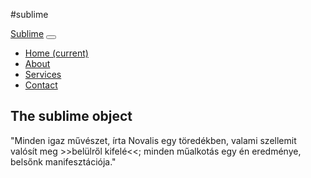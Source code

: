 #sublime
<!DOCTYPE html>
<html lang="hu">
    <head>
        <meta charset="utf-8" />
        <meta name="viewport" content="width=device-width, initial-scale=1, shrink-to-fit=no" />
        <meta name="description" content="" />
        <meta name="BTK" content="" />
        <title>The actuality of sublime</title>
        <!-- Favicon-->
        <link rel="icon" type="image/x-icon" href="assets/IMG_20210514_143101 (3).jpg" />
        <!-- Core theme CSS (includes Bootstrap)-->
        <link href="css/styles.css" rel="stylesheet" />
    </head>
    <body>
        <!-- Navigation-->
        <nav class="navbar navbar-expand-lg navbar-dark bg-dark fixed-bottom">
            <div class="container">
                <a class="navbar-brand" href="#!">Sublime</a>
                <button class="navbar-toggler" type="button" data-toggle="collapse" data-target="#navbarResponsive" aria-controls="navbarResponsive" aria-expanded="false" aria-label="Toggle navigation"><span class="navbar-toggler-icon"></span></button>
                <div class="collapse navbar-collapse" id="navbarResponsive">
                    <ul class="navbar-nav ml-auto">
                        <li class="nav-item active">
                            <a class="nav-link" href="">
                                Home
                                <span class="sr-only">(current)</span>
                            </a>
                        </li>
                        <li class="nav-item"><a class="nav-link" href="https://mail-attachment.googleusercontent.com/attachment/u/0/?ui=2&ik=1c0863aa8d&attid=0.1&permmsgid=msg-f:1698829501829197107&th=1793746e5e7bad33&view=att&disp=inline&saddbat=ANGjdJ-0W8HByjy43oAbZiA7L01M6m_OVPdqKT-5sFb4K5QwEI4R-HYZfWlEakoBYtFezKO3L7Dj2xKFbh-Zzak7o-dMscuUYUTEn7QfL3Ql2GyiXBPUH0nGHbDPKbz1fSFY-EprOTeheQx9IkIir_PSfri9h95noAzsXbNebagEb9Bxttmo4bYbHK5BmBL0CMM3fuS54WpbNiQkID9JM11z8ZsCK5QhXW2Ua_nYWbYrMm6xDfKmMxDk26JaoJf_3QpmX9C95Z0ICoIVhtaQp90_YSwO3JxBAFUbGrkujP3oLdaIjCWUICKfHslqFyRAXvTWO0Hrxu96HUV-Y2biBiRifjmIU1z6GntFMPyuAlLjEuM_pzCiLZ7aMh0os2HHXFQ2lq-pC9Ls_CFzPbRXqGpv3Jl5CjInBRoIcuR82hhrFf2j3VpeWl2TndrGcGpOXjAzgZycdxxAQLd34MH0izzNKCxf0fnJpcwOE0deb75vh6Pw3HzyLEXdXdpWJAZC7e6T7q9BPPzyx-1ZuPvjP1qUR-bDWJvAcvE4SAgmKpLL9z9RYSPsKeL_jGheR36UQmdpyz9vt1GDg4jy1iO1Eux45YeAl3JIrQQ_L4UgSKHNnM3TilURR8lbxwkv6o8mUsL-fMFW_KIj2pMBDMvuKmxQkLMTJ9ssAgtos9yHAHQnD3HHsnmnTDwRXvy5EvU">About</a></li>
                        <li class="nav-item"><a class="nav-link" href="https://drive.google.com/file/d/1zOSu-IuQPYM2welH5DCBlffB9Sk08nIg/view?usp=sharing">Services</a></li>
                        <li class="nav-item"><a class="nav-link" href="https://www.google.com/url?sa=D&q=https://teams.microsoft.com/l/meetup-join/19%253ameeting_ODIxNzRlZGEtY2RjMC00NDQyLWI3NGEtMzMxZjUwYjI5ZmVm%2540thread.v2/0%3Fcontext%3D%257b%2522Tid%2522%253a%25223d890520-cee8-40d7-abe7-46ac58104ee0%2522%252c%2522Oid%2522%253a%2522f96180cd-cdb6-4490-b095-98713db364d8%2522%257d&ust=1621422720000000&usg=AOvVaw03zaB62BLD4PcIwiDlN6kt&hl=hu&source=gmail">Contact</a></li>
                    </ul>
                </div>
            </div>
        </nav>
        <!-- Page Content-->
        <section>
            <div class="container">
                <div class="row">
                    <div class="col-lg-6">
                        <h1 class="mt-5">The sublime object</h1>
                         <p> "Minden igaz művészet, írta Novalis egy töredékben, valami szellemit valósít meg >>belülről kifelé<<; minden műalkotás egy én eredménye, belsőnk manifesztációja."</p>
                    </div>
                </div>
            </div>
        </section>
        <!-- Bootstrap core JS-->
        <script src="https://code.jquery.com/jquery-3.5.1.slim.min.js"></script>
        <script src="https://cdn.jsdelivr.net/npm/bootstrap@4.6.0/dist/js/bootstrap.bundle.min.js"></script>
        <!-- Core theme JS-->
        <script src="js/scripts.js"></script>
    </body>
</html>
